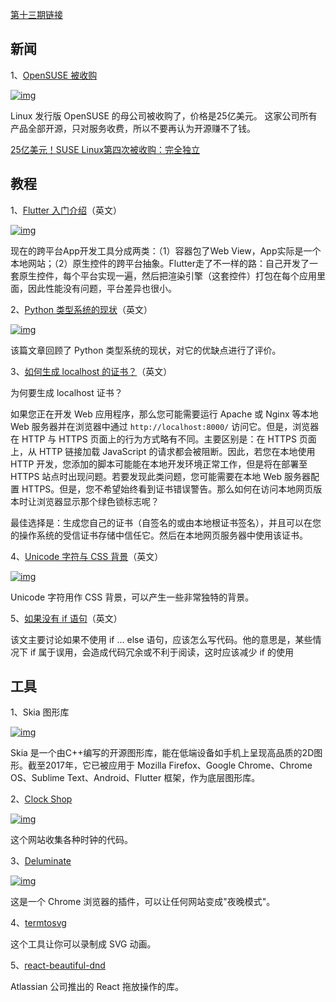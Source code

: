 [第十三期链接](https://github.com/ruanyf/weekly/blob/master/docs/issue-13.md)

## 新闻

1、[OpenSUSE 被收购](https://itsfoss.com/suse-eqt-acquisition/amp/)

[![img](https://camo.githubusercontent.com/5beb49231502f34a1302634498657654fa6842c53a2a3d035cf356f0e8fe7092/68747470733a2f2f7777772e77616e67626173652e636f6d2f626c6f67696d672f61737365742f3230313830372f6267323031383037313330362e6a7067)](https://camo.githubusercontent.com/5beb49231502f34a1302634498657654fa6842c53a2a3d035cf356f0e8fe7092/68747470733a2f2f7777772e77616e67626173652e636f6d2f626c6f67696d672f61737365742f3230313830372f6267323031383037313330362e6a7067)

Linux 发行版 OpenSUSE 的母公司被收购了，价格是25亿美元。 这家公司所有产品全部开源，只对服务收费，所以不要再认为开源赚不了钱。

[25亿美元！SUSE Linux第四次被收购：完全独立](http://os.qudong.com/2018/0703/500473.shtml)

## 教程

1、[Flutter 入门介绍](https://www.smashingmagazine.com/2018/06/google-flutter-mobile-development/)（英文）

[![img](https://camo.githubusercontent.com/94cf3192790d97b92c011e019434030c81b8e96f569f43c6fb8cd5d2cc9d2918/68747470733a2f2f7777772e77616e67626173652e636f6d2f626c6f67696d672f61737365742f3230313830372f6267323031383037313331302e6a7067)](https://camo.githubusercontent.com/94cf3192790d97b92c011e019434030c81b8e96f569f43c6fb8cd5d2cc9d2918/68747470733a2f2f7777772e77616e67626173652e636f6d2f626c6f67696d672f61737365742f3230313830372f6267323031383037313331302e6a7067)

现在的跨平台App开发工具分成两类：（1）容器包了Web View，App实际是一个本地网站；（2）原生控件的跨平台抽象。Flutter走了不一样的路：自己开发了一套原生控件，每个平台实现一遍，然后把渲染引擎（这套控件）打包在每个应用里面，因此性能没有问题，平台差异也很小。

2、[Python 类型系统的现状](https://www.bernat.tech/the-state-of-type-hints-in-python/)（英文）

[![img](https://camo.githubusercontent.com/c3220a23927e19d287d6126719c8c8452b247bf71db1121c4087b2e00a7bc05a/68747470733a2f2f7777772e77616e67626173652e636f6d2f626c6f67696d672f61737365742f3230313830372f6267323031383037313331312e6a7067)](https://camo.githubusercontent.com/c3220a23927e19d287d6126719c8c8452b247bf71db1121c4087b2e00a7bc05a/68747470733a2f2f7777772e77616e67626173652e636f6d2f626c6f67696d672f61737365742f3230313830372f6267323031383037313331312e6a7067)

该篇文章回顾了 Python 类型系统的现状，对它的优缺点进行了评价。

3、[如何生成 localhost 的证书？](https://letsencrypt.org/docs/certificates-for-localhost/)（英文）

为何要生成 localhost 证书？

如果您正在开发 Web 应用程序，那么您可能需要运行 Apache 或 Nginx 等本地 Web 服务器并在浏览器中通过 `http://localhost:8000/` 访问它。但是，浏览器在 HTTP 与 HTTPS 页面上的行为方式略有不同。主要区别是：在 HTTPS 页面上，从 HTTP 链接加载 JavaScript 的请求都会被阻断。因此，若您在本地使用 HTTP 开发，您添加的脚本可能能在本地开发环境正常工作，但是将在部署至 HTTPS 站点时出现问题。若要发现此类问题，您可能需要在本地 Web 服务器配置 HTTPS。但是，您不希望始终看到证书错误警告。那么如何在访问本地网页版本时让浏览器显示那个绿色锁标志呢？

最佳选择是：生成您自己的证书（自签名的或由本地根证书签名），并且可以在您的操作系统的受信证书存储中信任它。然后在本地网页服务器中使用该证书。

4、[Unicode 字符与 CSS 背景](https://yuanchuan.name/2018/05/06/unicode-patterns.html)（英文）

[![img](https://camo.githubusercontent.com/4459ffc432989c484179d73fa4af98ddce1ee784e833cdcb126b1d2566975807/68747470733a2f2f7777772e77616e67626173652e636f6d2f626c6f67696d672f61737365742f3230313830372f6267323031383037313331322e6a7067)](https://camo.githubusercontent.com/4459ffc432989c484179d73fa4af98ddce1ee784e833cdcb126b1d2566975807/68747470733a2f2f7777772e77616e67626173652e636f6d2f626c6f67696d672f61737365742f3230313830372f6267323031383037313331322e6a7067)

Unicode 字符用作 CSS 背景，可以产生一些非常独特的背景。

5、[如果没有 if 语句](https://code.joejag.com/2016/anti-if-the-missing-patterns.html)（英文）

该文主要讨论如果不使用 if ... else 语句，应该怎么写代码。他的意思是，某些情况下 if 属于误用，会造成代码冗余或不利于阅读，这时应该减少 if 的使用

## 工具

1、Skia 图形库

[![img](https://camo.githubusercontent.com/dd482b16eb777aab73b08dfd3bb4d7757a51872dd03ebdd27e1d10a10e372662/68747470733a2f2f7777772e77616e67626173652e636f6d2f626c6f67696d672f61737365742f3230313830372f6267323031383037313331332e6a7067)](https://camo.githubusercontent.com/dd482b16eb777aab73b08dfd3bb4d7757a51872dd03ebdd27e1d10a10e372662/68747470733a2f2f7777772e77616e67626173652e636f6d2f626c6f67696d672f61737365742f3230313830372f6267323031383037313331332e6a7067)

Skia 是一个由C++编写的开源图形库，能在低端设备如手机上呈现高品质的2D图形。截至2017年，它已被应用于 Mozilla Firefox、Google Chrome、Chrome OS、Sublime Text、Android、Flutter 框架，作为底层图形库。

2、[Clock Shop](https://a-jie.github.io/clock-shop/)

[![img](https://camo.githubusercontent.com/d357d11da1ee855cac50b34fe1d3dea212318b0864f14f4b770aa54097347661/68747470733a2f2f7777772e77616e67626173652e636f6d2f626c6f67696d672f61737365742f3230313830372f6267323031383037313332392e6a7067)](https://camo.githubusercontent.com/d357d11da1ee855cac50b34fe1d3dea212318b0864f14f4b770aa54097347661/68747470733a2f2f7777772e77616e67626173652e636f6d2f626c6f67696d672f61737365742f3230313830372f6267323031383037313332392e6a7067)

这个网站收集各种时钟的代码。

3、[Deluminate](https://lifehacker.com/dim-your-browser-with-deluminate-for-google-chrome-1827295863)

[![img](https://camo.githubusercontent.com/681414649dd08714f2e5d12dec68b9f767bfed707acca3cce3104f21e33cc97b/68747470733a2f2f7777772e77616e67626173652e636f6d2f626c6f67696d672f61737365742f3230313830372f6267323031383037313331342e6a7067)](https://camo.githubusercontent.com/681414649dd08714f2e5d12dec68b9f767bfed707acca3cce3104f21e33cc97b/68747470733a2f2f7777772e77616e67626173652e636f6d2f626c6f67696d672f61737365742f3230313830372f6267323031383037313331342e6a7067)

这是一个 Chrome 浏览器的插件，可以让任何网站变成"夜晚模式"。

4、[termtosvg](https://github.com/nbedos/termtosvg)

这个工具让你可以录制成 SVG 动画。

5、[react-beautiful-dnd](https://github.com/atlassian/react-beautiful-dnd)

Atlassian 公司推出的 React 拖放操作的库。
